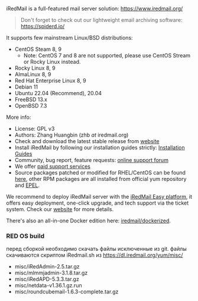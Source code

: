 iRedMail is a full-featured mail server solution: https://www.iredmail.org/

> Don't forget to check out our lightweight email archiving software: https://spiderd.io/

It supports few mainstream Linux/BSD distributions:

- CentOS Steam 8, 9
    - Note: CentOS 7 and 8 are not supported, please use CentOS Stream or
      Rocky Linux instead.
- Rocky Linux 8, 9
- AlmaLinux 8, 9
- Red Hat Enterprise Linux 8, 9
- Debian 11
- Ubuntu 22.04 (Recommend), 20.04
- FreeBSD 13.x
- OpenBSD 7.3

More info:

- License: GPL v3
- Authors: Zhang Huangbin (zhb _at_ iredmail.org)
- Check and download the latest stable release from [website](https://www.iredmail.org/download.html)
- Install iRedMail by following our installation guides strictly:
  [Installation Guides](https://docs.iredmail.org/#install)
- Community, bug report, feature requests:
  [online support forum](https://forum.iredmail.org/)
- We offer [paid support services](https://www.iredmail.org/support.html)
- Source packages patched or modified for RHEL/CentOS can be found
  [here](https://dl.iredmail.org/yum/srpms/), other RPM packages are all
  installed from official yum repository and
  [EPEL](http://fedoraproject.org/wiki/EPEL).

We recommend to deploy iRedMail server with the [iRedMail Easy platform](https://www.iredmail.org/easy.html),
it offers easy deployment, one-click upgrade, and tech support via the ticket
system. Check our [website](https://www.iredmail.org/easy.html) for more details.

There's also an all-in-one Docker edition here: [iredmail/dockerized](https://github.com/iredmail/dockerized).

### RED OS build
перед сборкой необходимо скачать файлы исключенные из git. файлы скачиваются скриптом iRedmail.sh из https://dl.iredmail.org/yum/misc/
- misc/iRedAdmin-2.5.tar.gz
- misc/mlmmjadmin-3.1.8.tar.gz
- misc/iRedAPD-5.3.3.tar.gz
- misc/netdata-v1.36.1.gz.run
- misc/roundcubemail-1.6.3-complete.tar.gz

